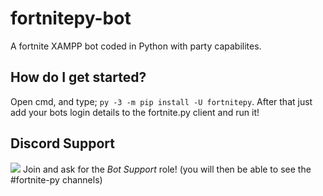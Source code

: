 # fortnitepy-bot
A fortnite XAMPP bot coded in Python with party capabilites.

## How do I get started?

Open cmd, and type; ```py -3 -m pip install -U fortnitepy```.
After that just add your bots login details to the fortnite.py client and run it!

## Discord Support
<a href="https://discord.gg/Dwsuupb"><img src="https://i.imgur.com/wWTDpdl.png"></a>
Join and ask for the *Bot Support* role! (you will then be able to see the #fortnite-py channels)
